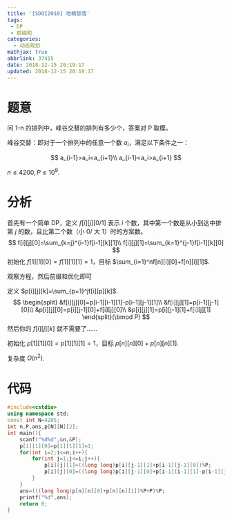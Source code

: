```yaml
---
title: '[SDOI2010] 地精部落'
tags:
 - DP
 - 前缀和
categories:
  - 动态规划
mathjax: true
abbrlink: 37415
date: 2018-12-15 20:19:17
updated: 2018-12-15 20:19:17
---
```


# 题意

问 1-n 的排列中，峰谷交替的排列有多少个，答案对 P 取模。

峰谷交替：即对于一个排列中的任意一个数 $a_i$，满足以下条件之一：

$$
a_{i-1}>a_i<a_{i+1}\\
a_{i-1}<a_i>a_{i+1}
$$

$n\leq 4200,P\leq 10^9$.

# 分析

首先有一个简单 DP，定义 $f[i][j][0/1]$ 表示 $i$ 个数，其中第一个数是从小到达中排第 $j$ 的数，且比第二个数（小 0/ 大 1）时的方案数。
$$
f[i][j][0]=\sum_{k=j}^{i-1}f[i-1][k][1]\\
f[i][j][1]=\sum_{k=1}^{j-1}f[i-1][k][0]
$$
初始化 $f[1][1][0]=f[1][1][1]=1$，目标 $\sum_{i=1}^nf[n][i][0]+f[n][i][1]$.

观察方程，然后前缀和优化即可

定义 $p[i][j][k]=\sum_{p=1}^jf[i][p][k]$.
$$
\begin{split}
&f[i][j][0]=p[i-1][i-1][1]-p[i-1][j-1][1]\\
&f[i][j][1]=p[i-1][j-1][0]\\
&p[i][j][0]=p[i][j-1][0]+f[i][j][0]\\
&p[i][j][1]=p[i][j-1][1]+f[i][j][1]
\end{split}(\bmod P)
$$
然后你的 $f[i][j][k]$ 就不需要了......

初始化 $p[1][1][0]=p[1][1][1]=1$，目标 $p[n][n][0]+p[n][n][1]$.

复杂度 $O(n^2)$.

# 代码

```cpp
#include<cstdio>
using namespace std;
const int N=4205;
int n,P,ans,p[N][N][2];
int main(){
	scanf("%d%d",&n,&P);
	p[1][1][0]=p[1][1][1]=1;
	for(int i=2;i<=n;i++){
		for(int j=1;j<=i;j++){
			p[i][j][1]=((long long)p[i][j-1][1]+p[i-1][j-1][0])%P;
			p[i][j][0]=((long long)p[i][j-1][0]+p[i-1][i-1][1]-p[i-1][j-1][1])%P;
		}
	}
	ans=(((long long)p[n][n][0]+p[n][n][1])%P+P)%P;
	printf("%d",ans);
	return 0;
}
```

